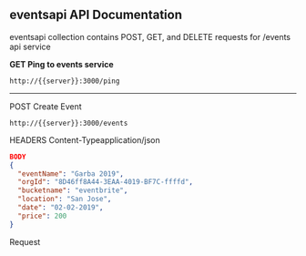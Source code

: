 ## eventsapi API Documentation 

eventsapi collection contains POST, GET, and DELETE requests for /events api service

**GET Ping to events service**
```shell
http://{{server}}:3000/ping
```
-----------------------------------------------
POST Create Event
```shell
http://{{server}}:3000/events
```
HEADERS
Content-Typeapplication/json
```json
BODY
{
  "eventName": "Garba 2019",
  "orgId": "8D46ff8A44-3EAA-4019-BF7C-ffffd",
  "bucketname": "eventbrite",
  "location": "San Jose",
  "date": "02-02-2019",
  "price": 200
}
```
Request
